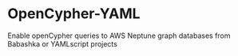# OpenCypher-YAML
Enable openCypher queries to AWS Neptune graph databases from Babashka or YAMLscript projects

